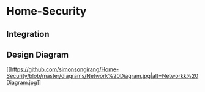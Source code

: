 # Home-Security

## Integration

## Design Diagram
[[https://github.com/simonsongirang/Home-Security/blob/master/diagrams/Network%20Diagram.jpg|alt=Networkk%20Diagram.jpg]]
